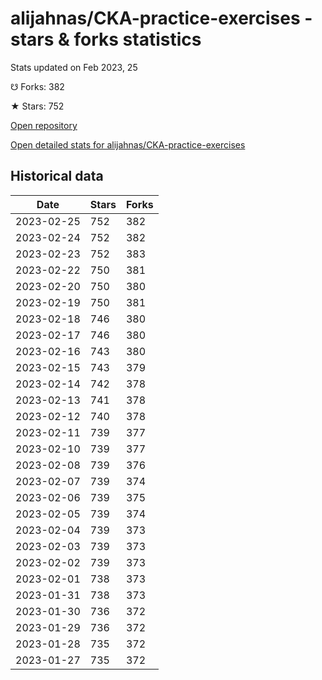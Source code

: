 # alijahnas/CKA-practice-exercises - stars & forks statistics

Stats updated on Feb 2023, 25

☋ Forks: 382

★ Stars: 752

[Open repository](https://github.com/alijahnas/CKA-practice-exercises)

[Open detailed stats for alijahnas/CKA-practice-exercises](https://reviewgithub.com/rep/alijahnas/CKA-practice-exercises)

## Historical data
| Date | Stars | Forks |
|------|-------|-------|
| 2023-02-25 | 752 | 382 | 
| 2023-02-24 | 752 | 382 | 
| 2023-02-23 | 752 | 383 | 
| 2023-02-22 | 750 | 381 | 
| 2023-02-20 | 750 | 380 | 
| 2023-02-19 | 750 | 381 | 
| 2023-02-18 | 746 | 380 | 
| 2023-02-17 | 746 | 380 | 
| 2023-02-16 | 743 | 380 | 
| 2023-02-15 | 743 | 379 | 
| 2023-02-14 | 742 | 378 | 
| 2023-02-13 | 741 | 378 | 
| 2023-02-12 | 740 | 378 | 
| 2023-02-11 | 739 | 377 | 
| 2023-02-10 | 739 | 377 | 
| 2023-02-08 | 739 | 376 | 
| 2023-02-07 | 739 | 374 | 
| 2023-02-06 | 739 | 375 | 
| 2023-02-05 | 739 | 374 | 
| 2023-02-04 | 739 | 373 | 
| 2023-02-03 | 739 | 373 | 
| 2023-02-02 | 739 | 373 | 
| 2023-02-01 | 738 | 373 | 
| 2023-01-31 | 738 | 373 | 
| 2023-01-30 | 736 | 372 | 
| 2023-01-29 | 736 | 372 | 
| 2023-01-28 | 735 | 372 | 
| 2023-01-27 | 735 | 372 | 

